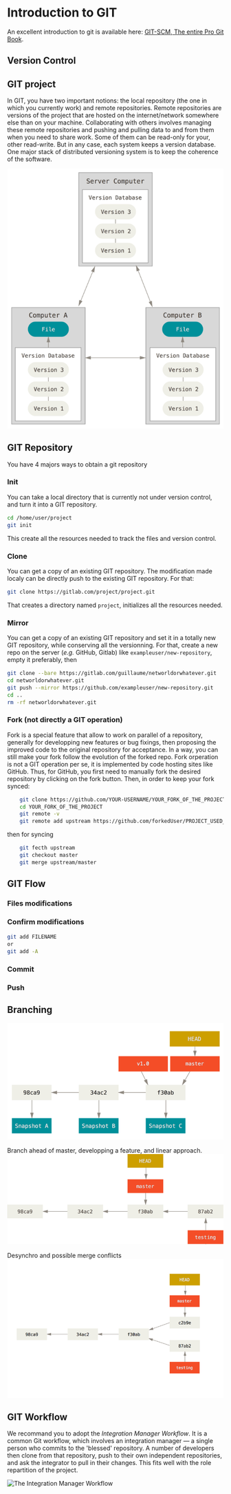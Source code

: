 # Introduction to GIT

An excellent introduction to git is available here: [GIT-SCM, The entire Pro Git Book](https://git-scm.com/book/en/v2).

## Version Control

## GIT project
In GIT, you have two important notions: the local repository (the one in which you currently work) and remote repositories. Remote repositories are versions of the project that are hosted on the internet/network somewhere else than on your machine. Collaborating with others involves managing these remote repositories and pushing and pulling data to and from them when you need to share work. Some of them can be read-only for your, other read-write. But in any case, each system keeps a version database. One major stack of distributed versioning system is to keep the coherence of the software.

![Distributed Versioning Control](resources/distributed.png)

## GIT Repository
You have 4 majors ways to obtain a git repository

### Init
You can take a local directory that is currently not under version control, and turn it into a GIT repository.

```bash
cd /home/user/project
git init
```

This create all the resources needed to track the files and version control.

### Clone
You can get a copy of an existing GIT repository. The modification made localy can be directly push to the existing GIT repository. For that:

```bash
git clone https://gitlab.com/project/project.git
```

That creates a directory named `project`, initializes all the resources needed.
### Mirror
You can get a copy of an existing GIT repository and set it in a totally new GIT repository, while conserving all the versionning. For that, create a new repo on the server (*e.g.* GitHub, Gitlab) like `exampleuser/new-repository`, empty it preferably, then

```bash
git clone --bare https://gitlab.com/guillaume/networldorwhatever.git
cd networldorwhatever.git
git push --mirror https://github.com/exampleuser/new-repository.git
cd ..
rm -rf networldorwhatever.git
```

### Fork (not directly a GIT operation)
Fork is a special feature that allow to work on parallel of a repository, generally for developping new features or bug fixings, then proposing the improved code to the original repository for acceptance. In a way, you can still make your fork follow the evolution of the forked repo. Fork orperation is not a GIT operation per se, it is implemented by code hosting sites like GitHub. Thus, for GitHub, you first need to manually fork the desired repository by clicking on the fork button. Then, in order to keep your fork synced:
```bash
    git clone https://github.com/YOUR-USERNAME/YOUR_FORK_OF_THE_PROJECT
    cd YOUR_FORK_OF_THE_PROJECT
    git remote -v
    git remote add upstream https://github.com/forkedUser/PROJECT_USED_FOR_THE_FORK.git
```

then for syncing
```bash
    git fecth upstream
    git checkout master
    git merge upstream/master
```

## GIT Flow

### Files modifications

### Confirm modifications
```bash
git add FILENAME
or
git add -A
```

### Commit

### Push

## Branching

![Branch and history](resources/branch-and-history.png)

Branch ahead of master, developping a feature, and linear approach.
![Checkout master](resources/checkout-master.png)

Desynchro and possible merge conflicts
![Advance master](resources/advance-master.png)

## GIT Workflow
We recommand you to adopt the *Integration Manager Workflow*. It is a common Git workflow, which involves an integration manager — a single person who commits to the 'blessed' repository. A number of developers then clone from that repository, push to their own independent repositories, and ask the integrator to pull in their changes. This fits well with the role repartition of the project.

![The Integration Manager Workflow](resources/workflow_git.png)
